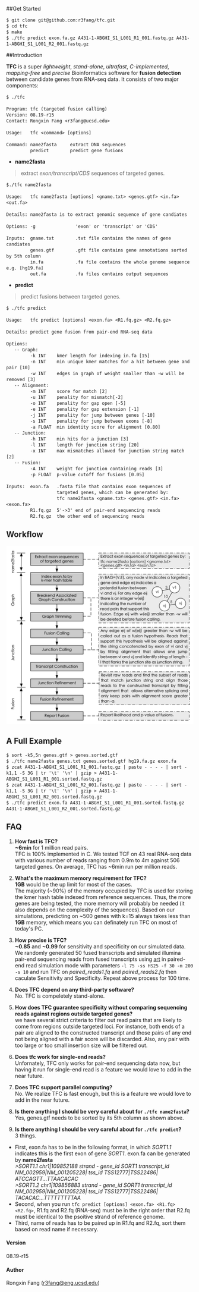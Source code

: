 ##Get Started

```
$ git clone git@github.com:r3fang/tfc.git
$ cd tfc
$ make
$ ./tfc predict exon.fa.gz A431-1-ABGHI_S1_L001_R1_001.fastq.gz A431-1-ABGHI_S1_L001_R2_001.fastq.gz
```

##Introduction

**TFC** is a super *lightweight*, *stand-alone*, *ultrafast*, *C-implemented*, *mapping-free* and *precise* Bioinformatics software for **fusion detection** between candidate genes from RNA-seq data. It consists of two major components:
 
```
$ ./tfc 

Program: tfc (targeted fusion calling)
Version: 08.19-r15
Contact: Rongxin Fang <r3fang@ucsd.edu>

Usage:   tfc <command> [options]

Command: name2fasta     extract DNA sequences
         predict        predict gene fusions
```

- **name2fasta** 
  
> extract *exon/transcript/CDS* sequences of targeted genes.
 
```
$./tfc name2fasta

Usage:   tfc name2fasta [options] <gname.txt> <genes.gtf> <in.fa> <out.fa> 

Details: name2fasta is to extract genomic sequence of gene candiates

Options: -g               'exon' or 'transcript' or 'CDS' 

Inputs:  gname.txt        .txt file contains the names of gene candiates
         genes.gtf        .gft file contains gene annotations sorted by 5th column
         in.fa            .fa file contains the whole genome sequence e.g. [hg19.fa]
         out.fa           .fa files contains output sequences
```

- **predict** 
  
> predict fusions between targeted genes.

```
$ ./tfc predict

Usage:   tfc predict [options] <exon.fa> <R1.fq.gz> <R2.fq.gz>

Details: predict gene fusion from pair-end RNA-seq data

Options:
   -- Graph:
         -k INT    kmer length for indexing in.fa [15]
         -n INT    min unique kmer matches for a hit between gene and pair [10]
         -w INT    edges in graph of weight smaller than -w will be removed [3]
   -- Alignment:
         -m INT    score for match [2]
         -u INT    penality for mismatch[-2]
         -o INT    penality for gap open [-5]
         -e INT    penality for gap extension [-1]
         -j INT    penality for jump between genes [-10]
         -s INT    penality for jump between exons [-8]
         -a FLOAT  min identity score for alignment [0.80]
   -- Junction:
         -h INT    min hits for a junction [3]
         -l INT    length for junction string [20]
         -x INT    max mismatches allowed for junction string match [2]
   -- Fusion:
         -A INT    weight for junction containing reads [3]
         -p FLOAT  p-value cutoff for fusions [0.05]

Inputs:  exon.fa   .fasta file that contains exon sequences of 
                   targeted genes, which can be generated by: 
                   tfc name2fasta <gname.txt> <genes.gtf> <in.fa> <exon.fa>  
         R1.fq.gz  5'->3' end of pair-end sequencing reads
         R2.fq.gz  the other end of sequencing reads
```
## Workflow

![workflow](https://github.com/r3fang/tfc/blob/master/img/workflow.jpg)

## A Full Example
```
$ sort -k5,5n genes.gtf > genes.sorted.gtf
$ ./tfc name2fasta genes.txt genes.sorted.gtf hg19.fa.gz exon.fa
$ zcat A431-1-ABGHI_S1_L001_R1_001.fastq.gz | paste - - - - | sort -k1,1 -S 3G | tr '\t' '\n' | gzip > A431-1-ABGHI_S1_L001_R1_001.sorted.fastq.gz
$ zcat A431-1-ABGHI_S1_L001_R2_001.fastq.gz | paste - - - - | sort -k1,1 -S 3G | tr '\t' '\n' | gzip > A431-1-ABGHI_S1_L001_R2_001.sorted.fastq.gz
$ ./tfc predict exon.fa A431-1-ABGHI_S1_L001_R1_001.sorted.fastq.gz A431-1-ABGHI_S1_L001_R2_001.sorted.fastq.gz
```
## FAQ

 1. **How fast is TFC?**     
 **~6min** for 1 million read pairs.     
 TFC is 100% implemented in C. We tested TCF on 43 real RNA-seq data with various number of reads ranging from 0.9m to 4m against 506 targeted genes. On average, TFC has ~6min run per million reads.   
 
 2. **What's the maximum memory requirement for TFC?**   
 **1GB** would be the up limit for most of the cases.   
 The majority (~90%) of the memory occupied by TFC is used for storing the kmer hash table indexed from reference sequences. Thus, the more genes are being tested, the more memory will probably be needed (it also depends on the complexity of the sequences). Based on our simulations, predicting on ~500 genes with k=15 always takes less than **1GB** memory, which means you can definately run TFC on most of today's PC.

 3. **How precise is TFC?**  
 **~0.85** and **~0.99** for sensitivity and specificity on our simulated data.     
 We randomly generated 50 fused transcripts and simulated illumina pair-end sequencing reads from fused transcripts using [art](http://www.niehs.nih.gov/research/resources/software/biostatistics/art/) in paired-end read simulation mode with parameters `-l 75 -ss HS25 -f 30 -m 200 -s 10` and run TFC on *paired_reads1.fq* and *paired_reads2.fq* then caculate Sensitivity and Specificity. Repeat above process for 100 time.

 4. **Does TFC depend on any third-party software?**   
 No. TFC is compeletely stand-alone.

 5. **How does TFC guarantee specificity without comparing sequencing reads against regions outside targeted genes?**   
 we have several strict criteria to filter out read pairs that are likely to come from regions outside targeted loci. For instance, both ends of a pair are aligned to the constructed transcript and those pairs of any end not being aligned with a fair score will be discarded. Also, any pair with too large or too small insertion size will be filtered out.

 6. **Does tfc work for single-end reads?**   
 Unfornately, TFC only works for pair-end sequencing data now, but having it run for single-end read is a feature we would love to add in the near future.

 7. **Does TFC support parallel computing?**    
 No. We realize TFC is fast enough, but this is a feature we would love to add in the near future.

 8.  **Is there anything I should be very careful about for `./tfc name2fasta`?**    
 Yes, genes.gtf needs to be sorted by its 5th column as shown above. 

 9. **Is there anything I should be very careful about for `./tfc predict`?**  
 3 things.    

- First, exon.fa has to be in the following format, in which *SORT1.1* indicates this is the first exon of gene *SORT1*. exon.fa can be generated by **name2fasta**     
 *\>SORT1.1	chr1|109852188	strand	- gene_id	SORT1	transcript_id	NM_002959|NM_001205228|	tss_id	TSS12777|TSS22486|*     
 *ATCCAGTT...TTAACACAC*    
 *\>SORT1.2        chr1|109856883  strand  - gene_id SORT1   transcript_id   NM_002959|NM_001205228| tss_id  TSS12777|TSS22486|*  
 *TACACAC...TTTTTTTTTAA*       
- Second, when you run `tfc predict [options] <exon.fa> <R1.fq> <R2.fq>`, R1.fq and R2.fq (RNA-seq) must be in the right order that R2.fq must be identical to the psoitive strand of reference genome.         
- Third, name of reads has to be paired up in R1.fq and R2.fq, sort them based on read name if necessary.

#### Version
08.19-r15

#### Author
Rongxin Fang (r3fang@eng.ucsd.edu)

